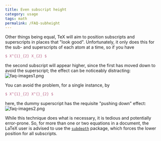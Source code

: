 ```yaml
---
title: Even subscript height
category: usage
tags: math
permalink: /FAQ-subheight
---
```


Other things being equal, TeX will aim to position subscripts and
superscripts in places that "look good".  Unfortunately, it only
does this for the sub- and superscripts of each atom at a time, so if
you have
```latex
$ X^{1}_{2} X_{2} $
```
the second subscript will appear higher, since the first has moved
down to avoid the superscript;
the effect can be noticeably distracting:
  ![faq-images1.png](faq-images1.png)

You can avoid the problem, for a single instance, by
```latex
$ X^{1}_{2} X^{}_{2} $
```
here, the dummy superscript has the requisite "pushing down" effect:
  ![faq-images2.png](faq-images2.png)

While this technique does what is necessary, it is tedious and
potentially error-prone.  So, for more than one or two equations
in a document, the LaTeX user is advised to use the
[`subdepth`](https://ctan.org/pkg/subdepth) package, which forces the lower position for all
subscripts.

